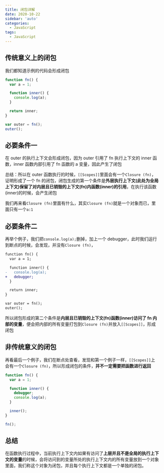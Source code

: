 ```yaml
---
title: 闭包详解
date: 2020-10-22
sidebar: 'auto'
categories:
  - JavaScript
tags:
  - JavaScript
---
```


## 传统意义上的闭包

我们都知道示例的代码会形成闭包

```js
function fn() {
  var a = 1;

  function inner() {
    console.log(a);
  }

  return inner;
}

var outer = fn();
outer();
```

## 必要条件一

在 outer 的执行上下文会形成闭包，因为 outer 引用了 fn 执行上下文的 inner 函数，inner 函数内部引用了 fn 函数的 a 变量，因此产生了闭包

总结：所以在 outer 函数执行的时候，`[[Scopes]]`里面会有一个`Closure (fn)`，证明形成了一个 fn 的闭包，闭包生成的第一个条件是**外层执行上下文(此处为全局上下文)保留了对内层且已销毁的上下文(fn)内函数(inner)的引用**，在执行该函数(inner)的时候，会产生闭包

我们再来看`Closure (fn)`里面有什么，其实`Closure (fn)`就是一个对象而已，里面只有一个`a:1`

## 必要条件二

再举个例子，我们把`console.log(a);`删掉，加上一个 debugger，此时我们运行到断点的时候，会发现，并没有`Closure (fn)`，

```diff
function fn() {
  var a = 1;

  function inner() {
-   console.log(a);
+   debugger;
  }

  return inner;
}

var outer = fn();
outer();
```

所以闭包形成的第二个条件是**内层且已销毁的上下文(fn)函数(inner)访问了 fn 内部的变量**，便会把内部的所有变量打包到`Closure (fn)`并放入`[[Scopes]]`，形成闭包

## 非传统意义的闭包

再看最后一个例子，我们在断点处查看，发现和第一个例子一样，`[[Scopes]]`上会有一个`Closure (fn)`，所以形成闭包的条件，**并不一定需要把函数进行返回**

```js
function fn() {
  var a = 1;

  function inner() {
    debugger;
    console.log(a);
  }

  inner();
}

fn();
```

## 总结

在函数执行过程中，当前执行上下文内如果有访问了**上层并且不是全局的执行上下文的变量**的时候，会将访问到的变量所处的执行上下文内的所有变量放到一个对象里面，我们称这个对象为闭包，并且每个执行上下文都是一个单独的闭包。
